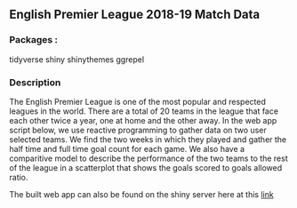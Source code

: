 ## English Premier League 2018-19 Match Data


### Packages :
tidyverse
shiny
shinythemes
ggrepel


### Description
The English Premier League is one of the most popular and respected leagues in the world. There are a total of 20 teams in the league that face each other twice a year, one at home and the other away. In the web app script below, we use reactive programming to gather data on two user selected teams. We find the two weeks in which they played and gather the half time and full time goal count for each game. We also have a comparitive model to describe the performance of the two teams to the rest of the league in a scatterplot that shows the goals scored to goals allowed ratio. 


The built web app can also be found on the shiny server here at this [link](https://kalsangsherpa.shinyapps.io/1819EPLMatchInfo/) 
